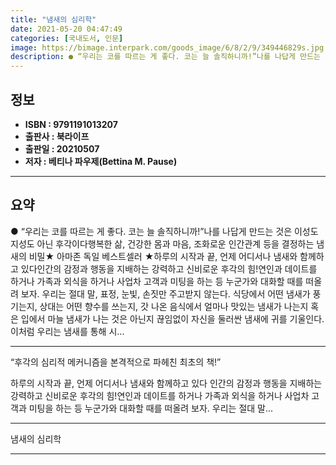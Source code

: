 ```yaml
---
title: "냄새의 심리학"
date: 2021-05-20 04:47:49
categories: [국내도서, 인문]
image: https://bimage.interpark.com/goods_image/6/8/2/9/349446829s.jpg
description: ● “우리는 코를 따르는 게 좋다. 코는 늘 솔직하니까!”나를 나답게 만드는 것은 이성도 지성도 아닌 후각이다행복한 삶, 건강한 몸과 마음, 조화로운 인간관계 등을 결정하는 냄새의 비밀★ 아마존 독일 베스트셀러 ★하루의 시작과 끝, 언제 어디서나 냄새와 함께하고 있다인간의 감정과 행동
---
```


## **정보**

- **ISBN : 9791191013207**
- **출판사 : 북라이프**
- **출판일 : 20210507**
- **저자 : 베티나 파우제(Bettina M. Pause)**

------



## **요약**

●  “우리는 코를 따르는 게 좋다. 코는 늘 솔직하니까!”나를 나답게 만드는 것은 이성도 지성도 아닌 후각이다행복한 삶, 건강한 몸과 마음, 조화로운 인간관계 등을 결정하는 냄새의 비밀★ 아마존 독일 베스트셀러 ★하루의 시작과 끝, 언제 어디서나 냄새와 함께하고 있다인간의 감정과 행동을 지배하는 강력하고 신비로운 후각의 힘!연인과 데이트를 하거나 가족과 외식을 하거나 사업차 고객과 미팅을 하는 등 누군가와 대화할 때를 떠올려 보자. 우리는 절대 말, 표정, 눈빛, 손짓만 주고받지 않는다. 식당에서 어떤 냄새가 풍기는지, 상대는 어떤 향수를 쓰는지, 갓 나온 음식에서 얼마나 맛있는 냄새가 나는지 혹은 입에서 마늘 냄새가 나는 것은 아닌지 끊임없이 자신을 둘러싼 냄새에 귀를 기울인다. 이처럼 우리는 냄새를 통해 시...

------

“후각의 심리적 메커니즘을 본격적으로 파헤친 최초의 책!”

하루의 시작과 끝, 언제 어디서나 냄새와 함께하고 있다
인간의 감정과 행동을 지배하는 강력하고 신비로운 후각의 힘!연인과 데이트를 하거나 가족과 외식을 하거나 사업차 고객과 미팅을 하는 등 누군가와 대화할 때를 떠올려 보자. 우리는 절대 말... 

------


냄새의 심리학 

------


